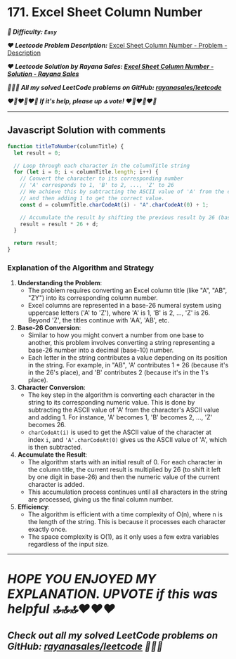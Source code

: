 # 171. Excel Sheet Column Number

**_🌱 Difficulty: `Easy`_**

**_❤️ Leetcode Problem Description:_** [Excel Sheet Column Number - Problem - Description](https://leetcode.com/problems/excel-sheet-column-number/description/)

**_❤️ Leetcode Solution by Rayana Sales: [Excel Sheet Column Number - Solution - Rayana Sales](https://leetcode.com/problems/excel-sheet-column-number/solutions/5695963/runtime-62ms-beats-93-29-simple-to-understand-javascript-solution/)_**

**_💁🏻‍♀️ All my solved LeetCode problems on GitHub: [rayanasales/leetcode](https://github.com/rayanasales/leetcode)_**

**_❤️‍🔥❤️‍🔥❤️‍🔥 If it's help, please up 🔝 vote! ❤️‍🔥❤️‍🔥❤️‍🔥_**

---

## Javascript Solution with comments

```jsx
function titleToNumber(columnTitle) {
  let result = 0;

  // Loop through each character in the columnTitle string
  for (let i = 0; i < columnTitle.length; i++) {
    // Convert the character to its corresponding number
    // 'A' corresponds to 1, 'B' to 2, ..., 'Z' to 26
    // We achieve this by subtracting the ASCII value of 'A' from the current character
    // and then adding 1 to get the correct value.
    const d = columnTitle.charCodeAt(i) - "A".charCodeAt(0) + 1;

    // Accumulate the result by shifting the previous result by 26 (base-26) and adding the current value.
    result = result * 26 + d;
  }

  return result;
}
```

### Explanation of the Algorithm and Strategy

1. **Understanding the Problem**:
   - The problem requires converting an Excel column title (like "A", "AB", "ZY") into its corresponding column number.
   - Excel columns are represented in a base-26 numeral system using uppercase letters ('A' to 'Z'), where 'A' is 1, 'B' is 2, ..., 'Z' is 26. Beyond 'Z', the titles continue with 'AA', 'AB', etc.
2. **Base-26 Conversion**:
   - Similar to how you might convert a number from one base to another, this problem involves converting a string representing a base-26 number into a decimal (base-10) number.
   - Each letter in the string contributes a value depending on its position in the string. For example, in "AB", 'A' contributes 1 \* 26 (because it's in the 26's place), and 'B' contributes 2 (because it's in the 1's place).
3. **Character Conversion**:
   - The key step in the algorithm is converting each character in the string to its corresponding numeric value. This is done by subtracting the ASCII value of 'A' from the character's ASCII value and adding 1. For instance, 'A' becomes 1, 'B' becomes 2, ..., 'Z' becomes 26.
   - `charCodeAt(i)` is used to get the ASCII value of the character at index `i`, and `'A'.charCodeAt(0)` gives us the ASCII value of 'A', which is then subtracted.
4. **Accumulate the Result**:
   - The algorithm starts with an initial result of 0. For each character in the column title, the current result is multiplied by 26 (to shift it left by one digit in base-26) and then the numeric value of the current character is added.
   - This accumulation process continues until all characters in the string are processed, giving us the final column number.
5. **Efficiency**:
   - The algorithm is efficient with a time complexity of O(n), where n is the length of the string. This is because it processes each character exactly once.
   - The space complexity is O(1), as it only uses a few extra variables regardless of the input size.

---

# **_HOPE YOU ENJOYED MY EXPLANATION. UPVOTE if this was helpful 🔝🔝🔝❤️❤️❤️_**

## **_Check out all my solved LeetCode problems on GitHub: [rayanasales/leetcode](https://github.com/rayanasales/leetcode) 🤙😚🤘_**

